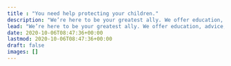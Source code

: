 ```yaml
---
title : "You need help protecting your children."
description: "We’re here to be your greatest ally. We offer education, advice, and hope to help keep your children safe from porn, abuse, and addiction."
lead: "We’re here to be your greatest ally. We offer education, advice, and hope to help keep your children safe from porn, abuse, and addiction."
date: 2020-10-06T08:47:36+00:00
lastmod: 2020-10-06T08:47:36+00:00
draft: false
images: []
---
```

